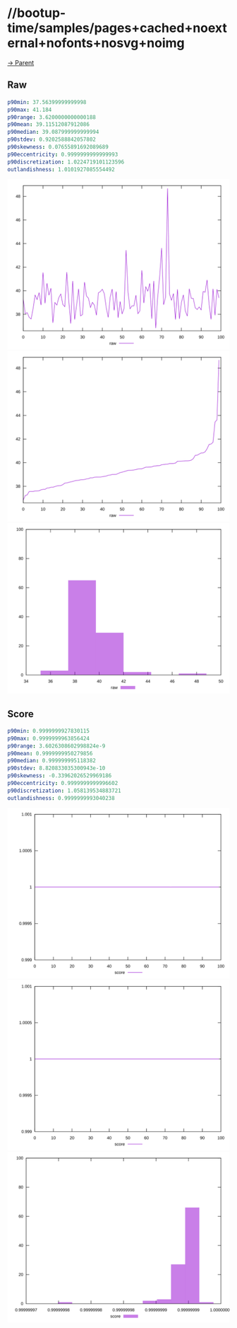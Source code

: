 
# //bootup-time/samples/pages+cached+noexternal+nofonts+nosvg+noimg

[→ Parent](../..)


## Raw


```yaml
p90min: 37.56399999999998
p90max: 41.184
p90range: 3.6200000000000188
p90mean: 39.11512087912086
p90median: 39.087999999999994
p90stdev: 0.9202588842057802
p90skewness: 0.07655891692089689
p90eccentricity: 0.9999999999999993
p90discretization: 1.0224719101123596
outlandishness: 1.0101927085554492

```

![PLOT: raw-values](./raw/values.svg)![PLOT: raw-sorted](./raw/sorted.svg)![PLOT: raw-histogram](./raw/histogram.svg)
## Score


```yaml
p90min: 0.9999999927830115
p90max: 0.9999999963856424
p90range: 3.6026308602998824e-9
p90mean: 0.9999999950279856
p90median: 0.999999995118382
p90stdev: 8.820833035300943e-10
p90skewness: -0.33962026529969186
p90eccentricity: 0.9999999999996602
p90discretization: 1.058139534883721
outlandishness: 0.9999999993040238

```

![PLOT: score-values](./score/values.svg)![PLOT: score-sorted](./score/sorted.svg)![PLOT: score-histogram](./score/histogram.svg)